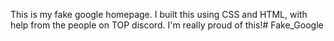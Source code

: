 This is my fake google homepage. I built this using CSS and HTML, with help from the people on TOP discord. I'm really proud of this!# Fake_Google
